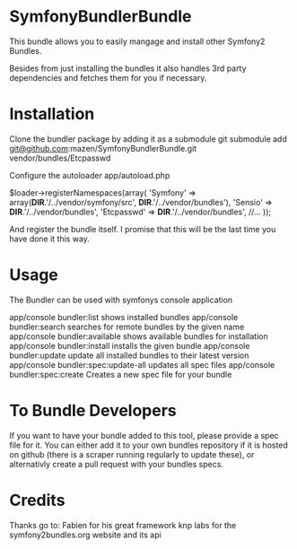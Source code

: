 SymfonyBundlerBundle
==========
This bundle allows you to easily mangage and install other Symfony2 Bundles.

Besides from just installing the bundles it also handles 3rd party dependencies and 
fetches them for you if necessary.

Installation
==========
Clone the bundler package by adding it as a submodule
 git submodule add git@github.com:mazen/SymfonyBundlerBundle.git vendor/bundles/Etcpasswd

Configure the autoloader
 app/autoload.php
 
 $loader->registerNamespaces(array(
    'Symfony'          => array(__DIR__.'/../vendor/symfony/src', __DIR__.'/../vendor/bundles'),
    'Sensio'           => __DIR__.'/../vendor/bundles',
    'Etcpasswd'        => __DIR__.'/../vendor/bundles',
    //...
 ));
 
And register the bundle itself. I promise that this will be the last time you have done 
it this way.

Usage
==========
The Bundler can be used with symfonys console application

 app/console bundler:list             shows installed bundles
 app/console bundler:search           searches for remote bundles by the given name
 app/console bundler:available        shows available bundles for installation
 app/console bundler:install          installs the given bundle
 app/console bundler:update           update all installed bundles to their latest version
 app/console bundler:spec:update-all  updates all spec files
 app/console bundler:spec:create      Creates a new spec file for your bundle  
 
To Bundle Developers
==========
If you want to have your bundle added to this tool, please provide a spec file for it. 
You can either add it to your own bundles repository if it is hosted on github (there 
is a scraper running regularly to update these), or alternativly create a pull 
request with your bundles specs.
 
Credits
==========
Thanks go to:
Fabien for his great framework
knp labs for the symfony2bundles.org website and its api
